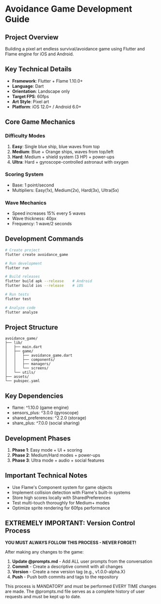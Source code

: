 # Avoidance Game Development Guide

## Project Overview
Building a pixel art endless survival/avoidance game using Flutter and Flame engine for iOS and Android.

## Key Technical Details
- **Framework**: Flutter + Flame 1.10.0+
- **Language**: Dart
- **Orientation**: Landscape only
- **Target FPS**: 60fps
- **Art Style**: Pixel art
- **Platform**: iOS 12.0+ / Android 6.0+

## Core Game Mechanics

### Difficulty Modes
1. **Easy**: Single blue ship, blue waves from top
2. **Medium**: Blue + Orange ships, waves from top/left
3. **Hard**: Medium + shield system (3 HP) + power-ups
4. **Ultra**: Hard + gyroscope-controlled astronaut with oxygen

### Scoring System
- Base: 1 point/second
- Multipliers: Easy(1x), Medium(2x), Hard(3x), Ultra(5x)

### Wave Mechanics
- Speed increases 15% every 5 waves
- Wave thickness: 40px
- Frequency: 1 wave/2 seconds

## Development Commands
```bash
# Create project
flutter create avoidance_game

# Run development
flutter run

# Build releases
flutter build apk --release    # Android
flutter build ios --release    # iOS

# Run tests
flutter test

# Analyze code
flutter analyze
```

## Project Structure
```
avoidance_game/
├── lib/
│   ├── main.dart
│   ├── game/
│   │   ├── avoidance_game.dart
│   │   ├── components/
│   │   ├── managers/
│   │   └── screens/
│   └── utils/
├── assets/
└── pubspec.yaml
```

## Key Dependencies
- flame: ^1.10.0 (game engine)
- sensors_plus: ^3.0.0 (gyroscope)
- shared_preferences: ^2.2.0 (storage)
- share_plus: ^7.0.0 (social sharing)

## Development Phases
1. **Phase 1**: Easy mode + UI + scoring
2. **Phase 2**: Medium/Hard modes + power-ups
3. **Phase 3**: Ultra mode + audio + social features

## Important Technical Notes
- Use Flame's Component system for game objects
- Implement collision detection with Flame's built-in systems
- Store high scores locally with SharedPreferences
- Test multi-touch thoroughly for Medium+ modes
- Optimize sprite rendering for 60fps performance

## EXTREMELY IMPORTANT: Version Control Process
**YOU MUST ALWAYS FOLLOW THIS PROCESS - NEVER FORGET!**

After making any changes to the game:
1. **Update @prompts.md** - Add ALL user prompts from the conversation
2. **Commit** - Create a descriptive commit with all changes
3. **Version** - Create a new version tag (e.g., v1.0.0-alpha.X)
4. **Push** - Push both commits and tags to the repository

This process is MANDATORY and must be performed EVERY TIME changes are made. The @prompts.md file serves as a complete history of user requests and must be kept up to date.